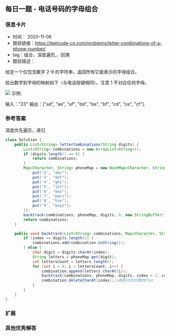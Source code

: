 ## 每日一题 - 电话号码的字母组合
### 信息卡片 

- 时间： 2020-11-06
- 题目链接：https://leetcode-cn.com/problems/letter-combinations-of-a-phone-number/
- tag：组合，深度遍历,，回溯
- 题目描述：

给定一个仅包含数字 2-9 的字符串，返回所有它能表示的字母组合。

给出数字到字母的映射如下（与电话按键相同）。注意 1 不对应任何字母。

![](https://assets.leetcode-cn.com/aliyun-lc-upload/original_images/17_telephone_keypad.png)
示例:

输入："23"
输出：["ad", "ae", "af", "bd", "be", "bf", "cd", "ce", "cf"].




### 参考答案

深度优先遍历，递归
```java
class Solution {
    public List<String> letterCombinations(String digits) {
        List<String> combinations = new ArrayList<String>();
        if (digits.length() == 0) {
            return combinations;
        }
        Map<Character, String> phoneMap = new HashMap<Character, String>() {{
            put('2', "abc");
            put('3', "def");
            put('4', "ghi");
            put('5', "jkl");
            put('6', "mno");
            put('7', "pqrs");
            put('8', "tuv");
            put('9', "wxyz");
        }};
        backtrack(combinations, phoneMap, digits, 0, new StringBuffer());
        return combinations;
    }

    public void backtrack(List<String> combinations, Map<Character, String> phoneMap, String digits, int index, StringBuffer combination) {
        if (index == digits.length()) {
            combinations.add(combination.toString());
        } else {
            char digit = digits.charAt(index);
            String letters = phoneMap.get(digit);
            int lettersCount = letters.length();
            for (int i = 0; i < lettersCount; i++) {
                combination.append(letters.charAt(i));
                backtrack(combinations, phoneMap, digits, index + 1, combination);
                combination.deleteCharAt(index);//删除对应位置的Char
            }
        }
    }
}


```

### 扩展

### 其他优秀解答 






